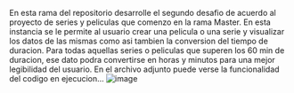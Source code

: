 En esta rama del repositorio desarrolle el segundo desafio de acuerdo al proyecto de series y peliculas que comenzo en la rama Master. En esta instancia se le permite al usuario crear una pelicula o una serie y visualizar los datos de las mismas como asi tambien la conversion del tiempo de duracion. Para todas aquellas series o peliculas que superen los 60 min de duracion, ese dato podra convertirse en horas y minutos para una mejor legibilidad del usuario. En el archivo adjunto puede verse la funcionalidad del codigo en ejecucion... 
![image](https://github.com/emiferreyra89/ScreenMatch_JAVA/blob/aula-02/clip-2_screenMatch_JAVA%20(1).gif)
